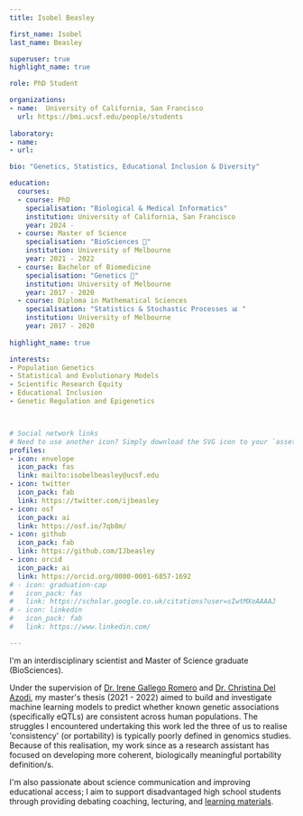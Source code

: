 ```yaml
---
title: Isobel Beasley

first_name: Isobel
last_name: Beasley

superuser: true
highlight_name: true 

role: PhD Student

organizations:
- name:  University of California, San Francisco
  url: https://bmi.ucsf.edu/people/students
  
laboratory: 
- name: 
- url: 

bio: "Genetics, Statistics, Educational Inclusion & Diversity"

education:
  courses:
  - course: PhD 
    specialisation: "Biological & Medical Informatics"
    institution: University of California, San Francisco
    year: 2024 - 
  - course: Master of Science 
    specialisation: "BioSciences 🔬"
    institution: University of Melbourne
    year: 2021 - 2022
  - course: Bachelor of Biomedicine 
    specialisation: "Genetics 🧬"
    institution: University of Melbourne
    year: 2017 - 2020
  - course: Diploma in Mathematical Sciences
    specialisation: "Statistics & Stochastic Processes 📊 "
    institution: University of Melbourne
    year: 2017 - 2020
    
highlight_name: true 

interests:
- Population Genetics
- Statistical and Evolutionary Models
- Scientific Research Equity
- Educational Inclusion
- Genetic Regulation and Epigenetics



# Social network links
# Need to use another icon? Simply download the SVG icon to your `assets/media/icons/` folder.
profiles:
- icon: envelope
  icon_pack: fas
  link: mailto:isobelbeasley@ucsf.edu
- icon: twitter
  icon_pack: fab
  link: https://twitter.com/ijbeasley
- icon: osf
  icon_pack: ai
  link: https://osf.io/7qb8m/
- icon: github
  icon_pack: fab
  link: https://github.com/IJbeasley
- icon: orcid
  icon_pack: ai
  link: https://orcid.org/0000-0001-6857-1692
# - icon: graduation-cap
#   icon_pack: fas
#   link: https://scholar.google.co.uk/citations?user=sIwtMXoAAAAJ
# - icon: linkedin
#   icon_pack: fab
#   link: https://www.linkedin.com/

---
```


I'm an interdisciplinary scientist and Master of Science graduate (BioSciences).

Under the supervision of [Dr. Irene Gallego Romero](https://igr-lab.science.unimelb.edu.au/)  and [Dr. Christina Del Azodi](https://www.linkedin.com/in/christina-del-azodi-6a969b45), my master's thesis (2021 - 2022) aimed to build and investigate machine learning models to predict whether known genetic associations (specifically eQTLs) are consistent across human populations. The struggles I encountered undertaking this work led the three of us to realise 'consistency' (or portability) is typically poorly defined in genomics studies. Because of this realisation, my work since as a research assistant has focused on developing more coherent, biologically meaningful portability definition/s. 

I'm also passionate about science communication and improving educational access; I aim to support disadvantaged high school students through providing debating coaching, lecturing, and [learning materials](vce-biology/).




